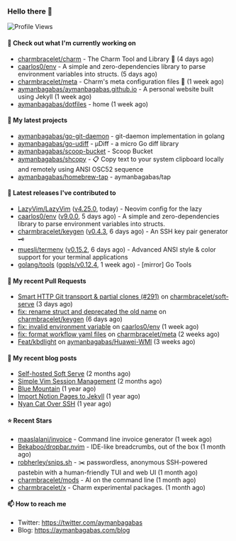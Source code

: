 ### Hello there 👋

![Profile Views](https://komarev.com/ghpvc/?username=aymanbagabas&label=PROFILE+VIEWS)

#### 👷 Check out what I'm currently working on

- [charmbracelet/charm](https://github.com/charmbracelet/charm) - The Charm Tool and Library 🌟 (4 days ago)
- [caarlos0/env](https://github.com/caarlos0/env) - A simple and zero-dependencies library to parse environment variables into structs. (5 days ago)
- [charmbracelet/meta](https://github.com/charmbracelet/meta) - Charm&#39;s meta configuration files 🫥 (1 week ago)
- [aymanbagabas/aymanbagabas.github.io](https://github.com/aymanbagabas/aymanbagabas.github.io) - A personal website built using Jekyll (1 week ago)
- [aymanbagabas/dotfiles](https://github.com/aymanbagabas/dotfiles) - home (1 week ago)

#### 🌱 My latest projects

- [aymanbagabas/go-git-daemon](https://github.com/aymanbagabas/go-git-daemon) - git-daemon implementation in golang
- [aymanbagabas/go-udiff](https://github.com/aymanbagabas/go-udiff) - µDiff - a micro Go diff library
- [aymanbagabas/scoop-bucket](https://github.com/aymanbagabas/scoop-bucket) - Scoop Bucket
- [aymanbagabas/shcopy](https://github.com/aymanbagabas/shcopy) - 📋 Copy text to your system clipboard locally and remotely using ANSI OSC52 sequence
- [aymanbagabas/homebrew-tap](https://github.com/aymanbagabas/homebrew-tap) - aymanbagabas/tap

#### 🔭 Latest releases I've contributed to

- [LazyVim/LazyVim](https://github.com/LazyVim/LazyVim) ([v4.25.0](https://github.com/LazyVim/LazyVim/releases/tag/v4.25.0), today) - Neovim config for the lazy
- [caarlos0/env](https://github.com/caarlos0/env) ([v9.0.0](https://github.com/caarlos0/env/releases/tag/v9.0.0), 5 days ago) - A simple and zero-dependencies library to parse environment variables into structs.
- [charmbracelet/keygen](https://github.com/charmbracelet/keygen) ([v0.4.3](https://github.com/charmbracelet/keygen/releases/tag/v0.4.3), 6 days ago) - An SSH key pair generator 🗝️
- [muesli/termenv](https://github.com/muesli/termenv) ([v0.15.2](https://github.com/muesli/termenv/releases/tag/v0.15.2), 6 days ago) - Advanced ANSI style &amp; color support for your terminal applications
- [golang/tools](https://github.com/golang/tools) ([gopls/v0.12.4](https://github.com/golang/tools/releases/tag/gopls/v0.12.4), 1 week ago) - [mirror] Go Tools

#### 🔨 My recent Pull Requests

- [Smart HTTP Git transport &amp; partial clones (#291)](https://github.com/charmbracelet/soft-serve/pull/332) on [charmbracelet/soft-serve](https://github.com/charmbracelet/soft-serve) (3 days ago)
- [fix: rename struct and deprecated the old name](https://github.com/charmbracelet/keygen/pull/13) on [charmbracelet/keygen](https://github.com/charmbracelet/keygen) (6 days ago)
- [fix: invalid environment variable](https://github.com/caarlos0/env/pull/271) on [caarlos0/env](https://github.com/caarlos0/env) (1 week ago)
- [fix: format workflow yaml files](https://github.com/charmbracelet/meta/pull/94) on [charmbracelet/meta](https://github.com/charmbracelet/meta) (2 weeks ago)
- [Feat/kbdlight](https://github.com/aymanbagabas/Huawei-WMI/pull/76) on [aymanbagabas/Huawei-WMI](https://github.com/aymanbagabas/Huawei-WMI) (3 weeks ago)

#### 📜 My recent blog posts

- [Self-hosted Soft Serve](https://aymanbagabas.com/blog/2023/04/28/self-hosted-soft-serve.html) (2 months ago)
- [Simple Vim Session Management](https://aymanbagabas.com/blog/2023/04/13/simple-vim-session-management.html) (2 months ago)
- [Blue Mountain](https://aymanbagabas.com/blog/2022/06/02/blue-mountain.html) (1 year ago)
- [Import Notion Pages to Jekyll](https://aymanbagabas.com/blog/2022/03/29/import-notion-pages-to-jekyll.html) (1 year ago)
- [Nyan Cat Over SSH](https://aymanbagabas.com/blog/2022/03/25/nyan-cat-over-ssh.html) (1 year ago)

#### ⭐ Recent Stars

- [maaslalani/invoice](https://github.com/maaslalani/invoice) - Command line invoice generator (1 week ago)
- [Bekaboo/dropbar.nvim](https://github.com/Bekaboo/dropbar.nvim) - IDE-like breadcrumbs, out of the box (1 month ago)
- [robherley/snips.sh](https://github.com/robherley/snips.sh) - ✂️ passwordless, anonymous SSH-powered pastebin with a human-friendly TUI and web UI (1 month ago)
- [charmbracelet/mods](https://github.com/charmbracelet/mods) - AI on the command line (1 month ago)
- [charmbracelet/x](https://github.com/charmbracelet/x) - Charm experimental packages. (1 month ago)

#### 📫 How to reach me

- Twitter: https://twitter.com/aymanbagabas
- Blog: https://aymanbagabas.com/blog
